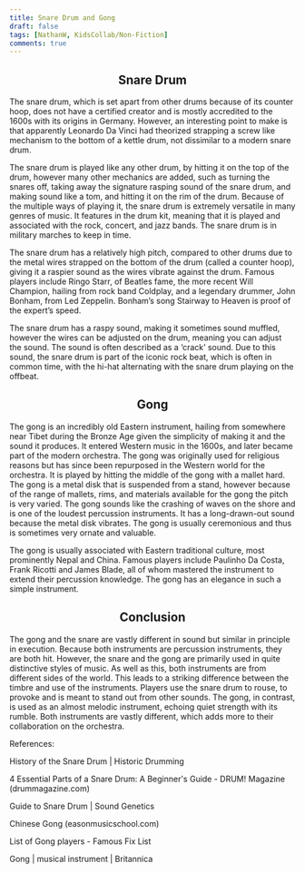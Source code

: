 ```yaml
---
title: Snare Drum and Gong
draft: false
tags: [NathanW, KidsCollab/Non-Fiction]
comments: true
---
```


## <center>Snare Drum</center>

The snare drum, which is set apart from other drums because of its counter hoop, does not have a certified creator and is mostly accredited to the 1600s with its origins in Germany. However, an interesting point to make is that apparently Leonardo Da Vinci had theorized strapping a screw like mechanism to the bottom of a kettle drum, not dissimilar to a modern snare drum.

The snare drum is played like any other drum, by hitting it on the top of the drum, however many other mechanics are added, such as turning the snares off, taking away the signature rasping sound of the snare drum, and making sound like a tom, and hitting it on the rim of the drum. Because of the multiple ways of playing it, the snare drum is extremely versatile in many genres of music. It features in the drum kit, meaning that it is played and associated with the rock, concert, and jazz bands. The snare drum is in military marches to keep in time.

The snare drum has a relatively high pitch, compared to other drums due to the metal wires strapped on the bottom of the drum (called a counter hoop), giving it a raspier sound as the wires vibrate against the drum. Famous players include Ringo Starr, of Beatles fame, the more recent Will Champion, hailing from rock band Coldplay, and a legendary drummer, John Bonham, from Led Zeppelin. Bonham’s song Stairway to Heaven is proof of the expert’s speed.

The snare drum has a raspy sound, making it sometimes sound muffled, however the wires can be adjusted on the drum, meaning you can adjust the sound. The sound is often described as a ‘crack’ sound. Due to this sound, the snare drum is part of the iconic rock beat, which is often in common time, with the hi-hat alternating with the snare drum playing on the offbeat.

## <center>Gong</center>

The gong is an incredibly old Eastern instrument, hailing from somewhere near Tibet during the Bronze Age given the simplicity of making it and the sound it produces. It entered Western music in the 1600s, and later became part of the modern orchestra. The gong was originally used for religious reasons but has since been repurposed in the Western world for the orchestra. It is played by hitting the middle of the gong with a mallet hard. The gong is a metal disk that is suspended from a stand, however because of the range of mallets, rims, and materials available for the gong the pitch is very varied. The gong sounds like the crashing of waves on the shore and is one of the loudest percussion instruments. It has a long-drawn-out sound because the metal disk vibrates. The gong is usually ceremonious and thus is sometimes very ornate and valuable.

The gong is usually associated with Eastern traditional culture, most prominently Nepal and China. Famous players include Paulinho Da Costa, Frank Ricotti and James Blade, all of whom mastered the instrument to extend their percussion knowledge. The gong has an elegance in such a simple instrument.

## <center>Conclusion</Center>

The gong and the snare are vastly different in sound but similar in principle in execution. Because both instruments are percussion instruments, they are both hit. However, the snare and the gong are primarily used in quite distinctive styles of music. As well as this, both instruments are from different sides of the world. This leads to a striking difference between the timbre and use of the instruments. Players use the snare drum to rouse, to provoke and is meant to stand out from other sounds. The gong, in contrast, is used as an almost melodic instrument, echoing quiet strength with its rumble. Both instruments are vastly different, which adds more to their collaboration on the orchestra.

References:

 History of the Snare Drum | Historic Drumming

4 Essential Parts of a Snare Drum: A Beginner's Guide - DRUM! Magazine (drummagazine.com)

Guide to Snare Drum | Sound Genetics

Chinese Gong (easonmusicschool.com)

List of Gong players - Famous Fix List

Gong | musical instrument | Britannica
